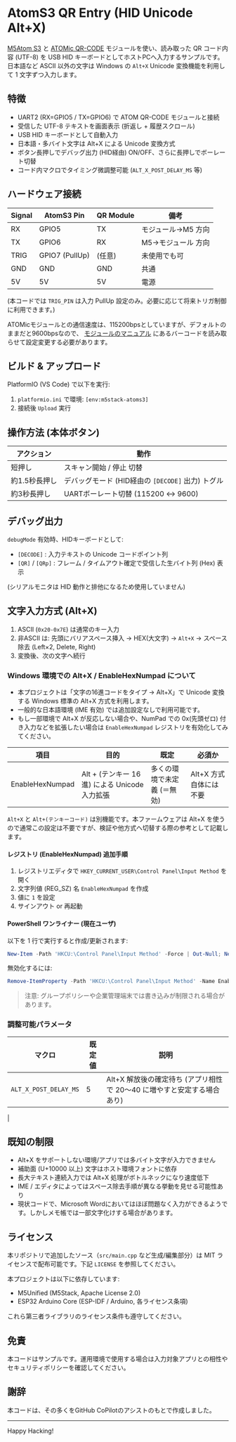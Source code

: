 # AtomS3 QR Entry (HID Unicode Alt+X)

[M5Atom S3](https://docs.m5stack.com/ja/core/AtomS3) と [ATOMic QR-CODE](https://docs.m5stack.com/ja/atom/ATOM%20QR-CODE%20Kit) モジュールを使い、読み取った QR コード内容 (UTF-8) を USB HID キーボードとしてホストPCへ入力するサンプルです。 
日本語など ASCII 以外の文字は Windows の `Alt+X` Unicode 変換機能を利用して 1 文字ずつ入力します。

## 特徴
- UART2 (RX=GPIO5 / TX=GPIO6) で ATOM QR-CODE モジュールと接続
- 受信した UTF-8 テキストを画面表示 (折返し + 履歴スクロール)
- USB HID キーボードとして自動入力
- 日本語・多バイト文字は Alt+X による Unicode 変換方式
- ボタン長押しでデバッグ出力 (HID経由) ON/OFF、さらに長押しでボーレート切替
- コード内マクロでタイミング微調整可能 (`ALT_X_POST_DELAY_MS` 等)

## ハードウェア接続
| Signal | AtomS3 Pin | QR Module | 備考 |
|--------|------------|-----------|------|
| RX     | GPIO5      | TX        | モジュール→M5 方向 |
| TX     | GPIO6      | RX        | M5→モジュール 方向 |
| TRIG   | GPIO7 (PullUp) | (任意) | 未使用でも可 |
| GND    | GND        | GND       | 共通 |
| 5V     | 5V         | 5V        | 電源 |

(本コードでは `TRIG_PIN` は入力 PullUp 設定のみ。必要に応じて将来トリガ制御に利用できます。)

ATOMicモジュールとの通信速度は、115200bpsとしていますが、デフォルトのままだと9600bpsなので、
[モジュールのマニュアル](https://m5stack.oss-cn-shenzhen.aliyuncs.com/resource/docs/datasheet/atombase/AtomicQR/AtomicQR_Reader_EN.pdf) にあるバーコードを読み取らせて設定変更する必要があります。


## ビルド & アップロード
PlatformIO (VS Code) で以下を実行:
1. `platformio.ini` で環境: `[env:m5stack-atoms3]`
2. 接続後 `Upload` 実行

## 操作方法 (本体ボタン)
| アクション | 動作 |
|------------|------|
| 短押し | スキャン開始 / 停止 切替 |
| 約1.5秒長押し | デバッグモード (HID経由の `[DECODE]` 出力) トグル |
| 約3秒長押し | UARTボーレート切替 (115200 ↔ 9600) |

## デバッグ出力
`debugMode` 有効時、HIDキーボードとして:
- `[DECODE]` : 入力テキストの Unicode コードポイント列
- `[QR]` / `[QRp]` : フレーム / タイムアウト確定で受信した生バイト列 (Hex) 表示

(シリアルモニタは HID 動作と排他になるため使用していません)

## 文字入力方式 (Alt+X)
1. ASCII (`0x20-0x7E`) は通常のキー入力
2. 非ASCII は: 先頭にバリアスペース挿入 → HEX(大文字) → `Alt+X` → スペース除去 (Left×2, Delete, Right)
3. 変換後、次の文字へ続行

### Windows 環境での Alt+X / EnableHexNumpad について
- 本プロジェクトは「文字の16進コードをタイプ → Alt+X」で Unicode 変換する Windows 標準の Alt+X 方式を利用します。
- 一般的な日本語環境 (IME 有効) では追加設定なしで利用可能です。
- もし一部環境で Alt+X が反応しない場合や、NumPad での 0x(先頭ゼロ) 付き入力などを拡張したい場合は `EnableHexNumpad` レジストリを有効化してみてください。

| 項目 | 目的 | 既定 | 必須か |
|------|------|------|--------|
| EnableHexNumpad | Alt + (テンキー 16進) による Unicode 入力拡張 | 多くの環境で未定義 (＝無効) | Alt+X 方式自体には不要 |

`Alt+X` と `Alt+(テンキーコード)` は別機能です。本ファームウェアは Alt+X を使うので通常この設定は不要ですが、検証や他方式へ切替する際の参考として記載します。

#### レジストリ (EnableHexNumpad) 追加手順
1. レジストリエディタで `HKEY_CURRENT_USER\Control Panel\Input Method` を開く
2. 文字列値 (REG_SZ) 名 `EnableHexNumpad` を作成
3. 値に `1` を設定
4. サインアウト or 再起動

#### PowerShell ワンライナー (現在ユーザ)
以下を 1 行で実行すると作成/更新されます:
```powershell
New-Item -Path 'HKCU:\Control Panel\Input Method' -Force | Out-Null; New-ItemProperty -Path 'HKCU:\Control Panel\Input Method' -Name EnableHexNumpad -Value 1 -PropertyType String -Force | Out-Null; Write-Host 'EnableHexNumpad=1 set. Sign out to apply.'
```
無効化するには:
```powershell
Remove-ItemProperty -Path 'HKCU:\Control Panel\Input Method' -Name EnableHexNumpad -ErrorAction SilentlyContinue; Write-Host 'EnableHexNumpad removed. Sign out to apply.'
```

> 注意: グループポリシーや企業管理端末では書き込みが制限される場合があります。

### 調整可能パラメータ
| マクロ | 既定値 | 説明 |
|--------|--------|------|
| `ALT_X_POST_DELAY_MS` | 5 | Alt+X 解放後の確定待ち (アプリ相性で 20～40 に増やすと安定する場合あり) |
|

## 既知の制限
- Alt+X をサポートしない環境/アプリでは多バイト文字が入力できません
- 補助面 (U+10000 以上) 文字はホスト環境フォントに依存
- 長大テキスト連続入力では Alt+X 処理がボトルネックになり速度低下
- IME / エディタによってはスペース除去手順が異なる挙動を見せる可能性あり
- 現状コードで、Microsoft Wordにおいてはほぼ問題なく入力ができるようです。しかしメモ帳では一部文字化けする場合があります。

## ライセンス
本リポジトリで追加したソース（`src/main.cpp` など生成/編集部分）は MIT ライセンスで配布可能です。下記 `LICENSE` を参照してください。

本プロジェクトは以下に依存しています:
- M5Unified (M5Stack, Apache License 2.0)
- ESP32 Arduino Core (ESP-IDF / Arduino, 各ライセンス条項)

これら第三者ライブラリのライセンス条件も遵守してください。

## 免責
本コードはサンプルです。運用環境で使用する場合は入力対象アプリとの相性やセキュリティポリシーを確認してください。

## 謝辞
本コードは、その多くをGitHub CoPilotのアシストのもとで作成しました。

---
Happy Hacking!
